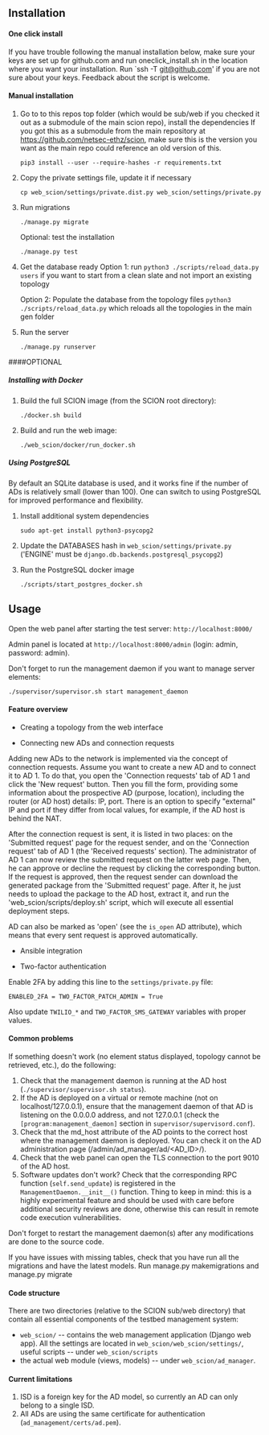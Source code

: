 ## Installation

#### One click install

If you have trouble following the manual installation below, make sure your keys are set up for github.com and run oneclick_install.sh in the location where you want your installation.
Run `ssh -T git@github.com' if you are not sure about your keys.
Feedback about the script is welcome.

#### Manual installation

1. Go to to this repos top folder (which would be sub/web if you checked it out as a submodule of the main scion repo), install the dependencies
    If you got this as a submodule from the main repository at https://github.com/netsec-ethz/scion, make sure this is the version you want as the main repo could reference an old version of this.

    `pip3 install --user --require-hashes -r requirements.txt`

2. Copy the private settings file, update it if necessary

    `cp web_scion/settings/private.dist.py web_scion/settings/private.py`

2. Run migrations

    `./manage.py migrate`

    Optional: test the installation

    `./manage.py test`

3. Get the database ready
    Option 1: run `python3 ./scripts/reload_data.py users` if you want to start from a clean slate and not import an existing topology

    Option 2: Populate the database from the topology files
    `python3 ./scripts/reload_data.py` which reloads all the topologies in the main gen folder

4. Run the server

    `./manage.py runserver`


####OPTIONAL
##### Installing with Docker

1. Build the full SCION image (from the SCION root directory):

    `./docker.sh build`

2. Build and run the web image:

    `./web_scion/docker/run_docker.sh`

##### Using PostgreSQL

By default an SQLite database is used, and it works fine if the number of ADs is relatively small (lower than 100). One can switch to using PostgreSQL for improved performance and flexibility.

1. Install additional system dependencies

    `sudo apt-get install python3-psycopg2`

2. Update the DATABASES hash in `web_scion/settings/private.py` ('ENGINE' must be `django.db.backends.postgresql_psycopg2`)

3. Run the PostgreSQL docker image

    `./scripts/start_postgres_docker.sh`

## Usage

 Open the web panel after starting the test server: `http://localhost:8000/`

 Admin panel is located at `http://localhost:8000/admin` (login: admin, password: admin).

 Don't forget to run the management daemon if you want to manage server elements:

    ./supervisor/supervisor.sh start management_daemon


#### Feature overview

* Creating a topology from the web interface

* Connecting new ADs and connection requests

Adding new ADs to the network is implemented via the concept of connection requests. Assume you want to create a new AD and to connect it to AD 1. To do that, you open the 'Connection requests' tab of AD 1 and click the 'New request' button. Then you fill the form, providing some information about the prospective AD (purpose, location), including the router (or AD host) details: IP, port. There is an option to specify "external" IP and port if they differ from local values, for example, if the AD host is behind the NAT.

After the connection request is sent, it is listed in two places: on the 'Submitted request' page for the request sender, and on the 'Connection request' tab of AD 1 (the 'Received requests' section). The administrator of AD 1 can now review the submitted request on the latter web page. Then, he can approve or decline the request by clicking the corresponding button. If the request is approved, then the request sender can download the generated package from the 'Submitted request' page. After it, he just needs to upload the package to the AD host, extract it, and run the 'web_scion/scripts/deploy.sh' script, which will execute all essential deployment steps.

AD can also be marked as 'open' (see the `is_open` AD attribute), which means that every sent request is approved automatically.

* Ansible integration

* Two-factor authentication

Enable 2FA by adding this line to the `settings/private.py` file:

```
ENABLED_2FA = TWO_FACTOR_PATCH_ADMIN = True

```

Also update `TWILIO_*` and `TWO_FACTOR_SMS_GATEWAY` variables with proper values.

#### Common problems

If something doesn't work (no element status displayed, topology cannot be retrieved, etc.), do the following:

1. Check that the management daemon is running at the AD host (`./supervisor/supervisor.sh status`).
2. If the AD is deployed on a virtual or remote machine (not on localhost/127.0.0.1), ensure that the management daemon of that AD is listening on the 0.0.0.0 address, and not 127.0.0.1 (check the `[program:management_daemon]` section in `supervisor/supervisord.conf`).
3. Check that the md_host attribute of the AD points to the correct host where the management daemon is deployed. You can check it on the AD administration page (/admin/ad_manager/ad/<AD_ID>/).
4. Check that the web panel can open the TLS connection to the port 9010 of the AD host.
5. Software updates don't work? Check that the corresponding RPC function (`self.send_update`) is registered in the `ManagementDaemon.__init__()` function. Thing to keep in mind: this is a highly experimental feature and should be used with care before additional security reviews are done, otherwise this can result in remote code execution vulnerabilities.

Don't forget to restart the management daemon(s) after any modifications are done to the source code.

If you have issues with missing tables, check that you have run all the migrations and have the latest models.
Run manage.py makemigrations
and manage.py migrate

#### Code structure

There are two directories (relative to the SCION sub/web directory) that contain all essential components of the testbed management system:

* `web_scion/` -- contains the web management application (Django web app). All the settings are located in `web_scion/web_scion/settings/`, useful scripts -- under `web_scion/scripts`
* the actual web module (views, models) -- under `web_scion/ad_manager`.

#### Current limitations

1. ISD is a foreign key for the AD model, so currently an AD can only belong to a single ISD.
2. All ADs are using the same certificate for authentication (`ad_management/certs/ad.pem`).
